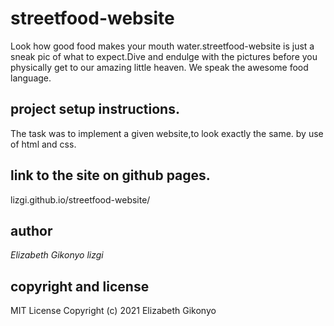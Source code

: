 # streetfood-website
Look how good food makes your mouth water.streetfood-website is just a sneak pic of what to expect.Dive and endulge with the pictures before you physically get to our amazing little heaven.
We speak the awesome food language.

## project setup instructions.
The task was to implement a given website,to look exactly the same.
by use of html and css.

## link to the site on github pages.
lizgi.github.io/streetfood-website/

## author 
*Elizabeth Gikonyo*
*lizgi*

##  copyright and license
MIT License
Copyright (c) 2021 Elizabeth Gikonyo
